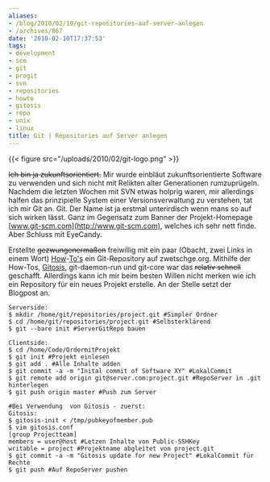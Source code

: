 ```yaml
---
aliases:
- /blog/2010/02/10/git-repositories-auf-server-anlegen
- /archives/867
date: '2010-02-10T17:37:53'
tags:
- development
- scm
- git
- progit
- svn
- repositories
- howto
- gitosis
- repo
- unix
- linux
title: Git | Repositories auf Server anlegen
---
```


{{< figure src="/uploads/2010/02/git-logo.png" >}}

~~Ich bin ja zukunftsorientiert.~~ Mir wurde einbläut zukunftsorientierte
Software zu verwenden und sich nicht mit Relikten alter Generationen
rumzuprügeln. Nachdem die letzten Wochen mit SVN etwas holprig waren, mir
allerdings halfen das prinzipielle System einer Versionsverwaltung zu
verstehen, tat ich mir Git an. Git. Der Name ist ja erstmal unterirdisch wenn
mans so auf sich wirken lässt. Ganz im Gegensatz zum Banner der
Projekt-Homepage [www.git-scm.com](http://www.git-scm.com), welches ich sehr
nett finde. Aber Schluss mit EyeCandy.

Erstellte ~~gezwungenermaßen~~ freiwillig mit ein paar (Obacht, zwei
Links in einem Wort)
[How](http://progit.org)-[To's](http://scie.nti.st/2007/11/14/hosting-git-repositories-the-easy-and-secure-way)
ein Git-Repository auf zwetschge.org. Mithilfe der How-Tos,
[Gitosis](http://wiki.dreamhost.com/Gitosis), git-daemon-run und git-core
war das ~~relativ schnell~~ geschafft. Allerdings kann ich mir beim
besten Willen nicht merken wie ich ein  Repository für ein neues Projekt
erstelle. An der Stelle setzt der Blogpost an.

```
Serverside:
$ mkdir /home/git/repositories/project.git #Simpler Ordner
$ cd /home/git/repositories/project.git #Selbsterklärend
$ git --bare init #ServerGitRepo bauen

Clientside:
$ cd /home/Code/OrdermitProjekt
$ git init #Projekt einlesen
$ git add . #Alle Inhalte adden
$ git commit -a -m "Inital commit of Software XY" #LokalCommit
$ git remote add origin git@server.com:project.git #RepoServer in .git hinterlegen
$ git push origin master #Push zum Server
```

```
#Bei Verwendung  von Gitosis - zuerst:
Gitosis:
$ gitosis-init < /tmp/pubkeyofmember.pub
$ vim gitosis.conf
[group Projectteam]
members = user@host #Letzen Inhalte von Public-SSHKey
writable = project #Projektname abgleitet von project.git
$ git commit -a -m "Gitosis update for new Project" #LokalCommit für Rechte
$ git push #Auf RepoServer pushen
```
